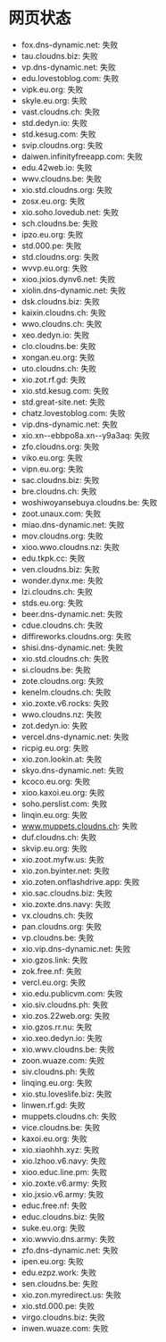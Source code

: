 # 网页状态
- fox.dns-dynamic.net: 失败
- tau.cloudns.biz: 失败
- vp.dns-dynamic.net: 失败
- edu.lovestoblog.com: 失败
- vipk.eu.org: 失败
- skyle.eu.org: 失败
- vast.cloudns.ch: 失败
- std.dedyn.io: 失败
- std.kesug.com: 失败
- svip.cloudns.org: 失败
- daiwen.infinityfreeapp.com: 失败
- edu.42web.io: 失败
- wwv.cloudns.be: 失败
- xio.std.cloudns.org: 失败
- zosx.eu.org: 失败
- xio.soho.lovedub.net: 失败
- sch.cloudns.be: 失败
- ipzo.eu.org: 失败
- std.000.pe: 失败
- std.cloudns.org: 失败
- wvvp.eu.org: 失败
- xioo.jxios.dynv6.net: 失败
- xiolin.dns-dynamic.net: 失败
- dsk.cloudns.biz: 失败
- kaixin.cloudns.ch: 失败
- wwo.cloudns.ch: 失败
- xeo.dedyn.io: 失败
- clo.cloudns.be: 失败
- xongan.eu.org: 失败
- uto.cloudns.ch: 失败
- xio.zot.rf.gd: 失败
- xio.std.kesug.com: 失败
- std.great-site.net: 失败
- chatz.lovestoblog.com: 失败
- vip.dns-dynamic.net: 失败
- xio.xn--ebbpo8a.xn--y9a3aq: 失败
- zfo.cloudns.org: 失败
- viko.eu.org: 失败
- vipn.eu.org: 失败
- sac.cloudns.biz: 失败
- bre.cloudns.ch: 失败
- woshiwoyansebuya.cloudns.be: 失败
- zoot.unaux.com: 失败
- miao.dns-dynamic.net: 失败
- mov.cloudns.org: 失败
- xioo.wwo.cloudns.nz: 失败
- edu.tkpk.cc: 失败
- ven.cloudns.biz: 失败
- wonder.dynx.me: 失败
- lzi.cloudns.ch: 失败
- stds.eu.org: 失败
- beer.dns-dynamic.net: 失败
- cdue.cloudns.ch: 失败
- diffireworks.cloudns.org: 失败
- shisi.dns-dynamic.net: 失败
- xio.std.cloudns.ch: 失败
- si.cloudns.be: 失败
- zote.cloudns.org: 失败
- kenelm.cloudns.ch: 失败
- xio.zoxte.v6.rocks: 失败
- wwo.cloudns.nz: 失败
- zot.dedyn.io: 失败
- vercel.dns-dynamic.net: 失败
- ricpig.eu.org: 失败
- xio.zon.lookin.at: 失败
- skyo.dns-dynamic.net: 失败
- kcoco.eu.org: 失败
- xioo.kaxoi.eu.org: 失败
- soho.perslist.com: 失败
- linqin.eu.org: 失败
- www.muppets.cloudns.ch: 失败
- duf.cloudns.ch: 失败
- skvip.eu.org: 失败
- xio.zoot.myfw.us: 失败
- xio.zon.byinter.net: 失败
- xio.zoten.onflashdrive.app: 失败
- xio.sac.cloudns.biz: 失败
- xio.zoxte.dns.navy: 失败
- vx.cloudns.ch: 失败
- pan.cloudns.org: 失败
- vp.cloudns.be: 失败
- xio.vip.dns-dynamic.net: 失败
- xio.gzos.link: 失败
- zok.free.nf: 失败
- vercl.eu.org: 失败
- xio.edu.publicvm.com: 失败
- xio.siv.cloudns.ph: 失败
- xio.zos.22web.org: 失败
- xio.gzos.rr.nu: 失败
- xio.xeo.dedyn.io: 失败
- xio.wwv.cloudns.be: 失败
- zoon.wuaze.com: 失败
- siv.cloudns.ph: 失败
- linqing.eu.org: 失败
- xio.stu.loveslife.biz: 失败
- linwen.rf.gd: 失败
- muppets.cloudns.ch: 失败
- vice.cloudns.be: 失败
- kaxoi.eu.org: 失败
- xio.xiaohhh.xyz: 失败
- xio.lzhoo.v6.navy: 失败
- xioo.educ.line.pm: 失败
- xio.zoxte.v6.army: 失败
- xio.jxsio.v6.army: 失败
- educ.free.nf: 失败
- educ.cloudns.biz: 失败
- suke.eu.org: 失败
- xio.wwvio.dns.army: 失败
- zfo.dns-dynamic.net: 失败
- ipen.eu.org: 失败
- edu.ezpz.work: 失败
- sen.cloudns.be: 失败
- xio.zon.myredirect.us: 失败
- xio.std.000.pe: 失败
- virgo.cloudns.biz: 失败
- inwen.wuaze.com: 失败
